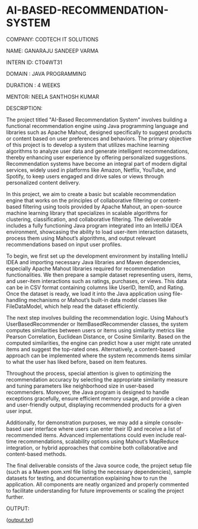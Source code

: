 # AI-BASED-RECOMMENDATION-SYSTEM

COMPANY: CODTECH IT SOLUTIONS

NAME: GANARAJU SANDEEP VARMA

INTERN ID: CT04WT31

DOMAIN : JAVA PROGRAMMING

DURATION : 4 WEEKS

MENTOR: NEELA SANTHOSH KUMAR

DESCRIPTION:

The project titled "AI-Based Recommendation System" involves building a functional recommendation engine using Java programming language and libraries such as Apache Mahout, designed specifically to suggest products or content based on user preferences and behaviors. The primary objective of this project is to develop a system that utilizes machine learning algorithms to analyze user data and generate intelligent recommendations, thereby enhancing user experience by offering personalized suggestions. Recommendation systems have become an integral part of modern digital services, widely used in platforms like Amazon, Netflix, YouTube, and Spotify, to keep users engaged and drive sales or views through personalized content delivery.

In this project, we aim to create a basic but scalable recommendation engine that works on the principles of collaborative filtering or content-based filtering using tools provided by Apache Mahout, an open-source machine learning library that specializes in scalable algorithms for clustering, classification, and collaborative filtering. The deliverable includes a fully functioning Java program integrated into an IntelliJ IDEA environment, showcasing the ability to load user-item interaction datasets, process them using Mahout’s algorithms, and output relevant recommendations based on input user profiles.

To begin, we first set up the development environment by installing IntelliJ IDEA and importing necessary Java libraries and Maven dependencies, especially Apache Mahout libraries required for recommendation functionalities. We then prepare a sample dataset representing users, items, and user-item interactions such as ratings, purchases, or views. This data can be in CSV format containing columns like UserID, ItemID, and Rating. Once the dataset is ready, we load it into the Java application using file-handling mechanisms or Mahout’s built-in data model classes like FileDataModel, which help read the dataset efficiently.

The next step involves building the recommendation logic. Using Mahout’s UserBasedRecommender or ItemBasedRecommender classes, the system computes similarities between users or items using similarity metrics like Pearson Correlation, Euclidean Distance, or Cosine Similarity. Based on the computed similarities, the engine can predict how a user might rate unrated items and suggest the top-rated ones. Alternatively, a content-based approach can be implemented where the system recommends items similar to what the user has liked before, based on item features.

Throughout the process, special attention is given to optimizing the recommendation accuracy by selecting the appropriate similarity measure and tuning parameters like neighborhood size in user-based recommenders. Moreover, the Java program is designed to handle exceptions gracefully, ensure efficient memory usage, and provide a clean and user-friendly output, displaying recommended products for a given user input.

Additionally, for demonstration purposes, we may add a simple console-based user interface where users can enter their ID and receive a list of recommended items. Advanced implementations could even include real-time recommendations, scalability options using Mahout’s MapReduce integration, or hybrid approaches that combine both collaborative and content-based methods.

The final deliverable consists of the Java source code, the project setup file (such as a Maven pom.xml file listing the necessary dependencies), sample datasets for testing, and documentation explaining how to run the application. All components are neatly organized and properly commented to facilitate understanding for future improvements or scaling the project further.

OUTPUT:

([output.txt](https://github.com/user-attachments/files/19941660/output.txt))
